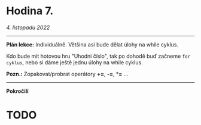 # Hodina 7.
_4. listopadu 2022_

-------

**Plán lekce:**
Individuálně. Většina asi bude dělat úlohy na while cyklus.

Kdo bude mít hotovou hru "Uhodni číslo", tak po dohodě buď začneme `for cyklus`, nebo si dáme ještě jednu úlohy na while cyklus.


**Pozn.:** Zopakovat/probrat operátory **+=**, **-=**, ***=** ...

------

**Pokročilí**
# TODO
